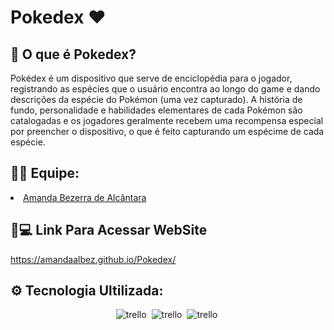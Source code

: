 # Pokedex ❤️
**<h2>📕 O que é Pokedex?</h2>**

Pokédex é um dispositivo que serve de enciclopédia para o jogador, registrando as espécies que o usuário encontra ao longo do game e dando descrições da espécie do Pokémon (uma vez capturado).
A história de fundo, personalidade e habilidades elementares de cada Pokémon são catalogadas e os jogadores geralmente recebem uma recompensa especial por preencher o dispositivo, o que é feito capturando um espécime de cada espécie.

**<h2>👨‍💻 Equipe:</h2>**
<li>
  <a href="https://github.com/amandaalbez">Amanda Bezerra de Alcântara</a><br>
</li>

**<h2>📱💻 Link Para Acessar WebSite</h2>**
https://amandaalbez.github.io/Pokedex/

**<h2>⚙ Tecnologia Ultilizada:</h2>**
<div align="center">
  <img src="https://img.shields.io/badge/HTML-20232A?style=for-the-badge&logo=html5&logoColor=blue" title="trello" alt="trello"/>&nbsp;
  <img src="https://img.shields.io/badge/CSS-20232A?&style=for-the-badge&logo=css3&logoColor=green" title="trello" alt="trello"/>&nbsp; 
  <img src="https://img.shields.io/badge/JavaScript-20232A?style=for-the-badge&logo=javascript&logoColor=yellow" title="trello" alt="trello"/>&nbsp;
</div>
